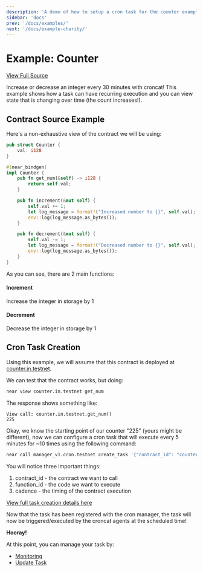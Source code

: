 ```yaml
---
description: 'A demo of how to setup a cron task for the counter example'
sidebar: 'docs'
prev: '/docs/examples/'
next: '/docs/example-charity/'
---
```


# Example: Counter

[View Full Source](https://github.com/Cron-Near/contracts/tree/main/examples/counter)

Increase or decrease an integer every 30 minutes with croncat! This example shows how a task can have recurring execution and you can view state that is changing over time (the count increases!).

## Contract Source Example

Here's a non-exhaustive view of the contract we will be using:

```rust
pub struct Counter {
    val: i128
}

#[near_bindgen]
impl Counter {
    pub fn get_num(&self) -> i128 {
        return self.val;
    }

    pub fn increment(&mut self) {
        self.val += 1;
        let log_message = format!("Increased number to {}", self.val);
        env::log(log_message.as_bytes());
    }

    pub fn decrement(&mut self) {
        self.val -= 1;
        let log_message = format!("Decreased number to {}", self.val);
        env::log(log_message.as_bytes());
    }
}
```

As you can see, there are 2 main functions:

#### Increment

Increase the integer in storage by 1

#### Decrement

Decrease the integer in storage by 1

## Cron Task Creation

Using this example, we will assume that this contract is deployed at [counter.in.testnet](https://explorer.testnet.near.org/accounts/counter.in.testnet).

We can test that the contract works, but doing:

```bash
near view counter.in.testnet get_num
```

The response shows something like: 

```
View call: counter.in.testnet.get_num()
225
```

Okay, we know the starting point of our counter "225" (yours might be different), now we can configure a cron task that will execute every 5 minutes for ~10 times using the following command:

```bash
near call manager_v1.cron.testnet create_task '{"contract_id": "counter.in.testnet","function_id": "increment","cadence": "* */5 * * * *","recurring": true,"deposit": "0","gas": 9000000000000}' --accountId YOUR_ACCOUNT.testnet --amount 2
```

You will notice three important things:
1. contract_id - the contract we want to call
2. function_id - the code we want to execute
3. cadence - the timing of the contract execution

[View full task creation details here](/docs/task-creation)

Now that the task has been registered with the cron manager, the task will now be triggered/executed by the croncat agents at the scheduled time! 

**Hooray!**

At this point, you can manage your task by:

* [Monitoring](/docs/task-monitoring)
* [Update Task](/docs/task-creation)
